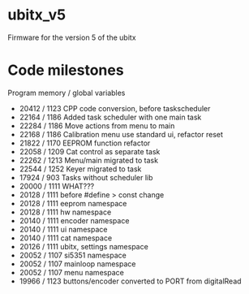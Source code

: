 # ubitx_v5
Firmware for the version 5 of the ubitx

# Code milestones
Program memory / global variables
  * 20412 / 1123 CPP code conversion, before taskscheduler
  * 22164 / 1186 Added task scheduler with one main task
  * 22284 / 1186 Move actions from menu to main
  * 22168 / 1186 Calibration menu use standard ui, refactor reset
  * 21822 / 1170 EEPROM function refactor
  * 22058 / 1209 Cat control as separate task
  * 22262 / 1213 Menu/main migrated to task
  * 22544 / 1252 Keyer migrated to task
  * 17924 /  903 Tasks without scheduler lib
  * 20000 / 1111 WHAT???
  * 20128 / 1111 before #define > const change
  * 20128 / 1111 eeprom namespace
  * 20128 / 1111 hw namespace
  * 20140 / 1111 encoder namespace
  * 20140 / 1111 ui namespace
  * 20140 / 1111 cat namespace
  * 20126 / 1111 ubitx, settings namespace
  * 20052 / 1107 si5351 namespace
  * 20052 / 1107 mainloop namespace
  * 20052 / 1107 menu namespace
  * 19966 / 1123 buttons/encoder converted to PORT from digitalRead
